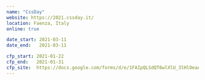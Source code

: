 ```yaml
---
name: "CssDay"
website: https://2021.cssday.it/
location: Faenza, Italy
online: true

date_start: 2021-03-11
date_end:   2021-03-11

cfp_start: 2021-01-22
cfp_end:   2021-01-31
cfp_site:  https://docs.google.com/forms/d/e/1FAIpQLSdQT6wlXlU_3lHlOeaAHMR6uG3m6bmb_B4r-M2ZKi2yUd5Cmg/viewform
---
```

